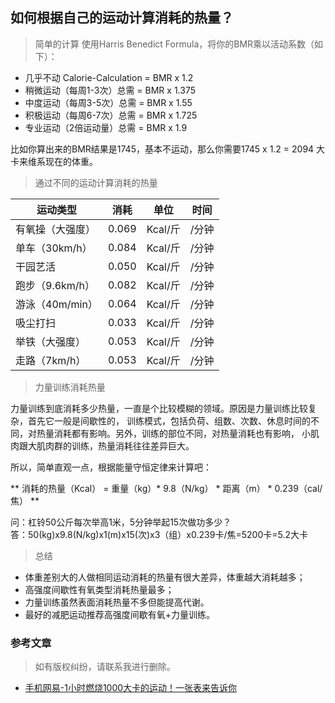 ## 如何根据自己的运动计算消耗的热量？

>简单的计算
使用Harris Benedict Formula，将你的BMR乘以活动系数（如下）：

* 几乎不动 Calorie-Calculation = BMR x 1.2
* 稍微运动（每周1-3次）总需 = BMR x 1.375
* 中度运动（每周3-5次）总需 = BMR x 1.55
* 积极运动（每周6-7次）总需 = BMR x 1.725
* 专业运动（2倍运动量）总需 = BMR x 1.9

比如你算出来的BMR结果是1745，基本不运动，那么你需要1745 x 1.2 = 2094 大卡来维系现在的体重。

>通过不同的运动计算消耗的热量

|运动类型|消耗|单位|时间|
|--------|----|----|----|
|有氧操（大强度）|0.069|Kcal/斤|/分钟|
|单车（30km/h）|0.084|Kcal/斤|/分钟|
|干园艺活|0.050|Kcal/斤|/分钟|
|跑步（9.6km/h）|0.082|Kcal/斤|/分钟|
|游泳（40m/min）|0.064|Kcal/斤|/分钟|
|吸尘打扫|0.033|Kcal/斤|/分钟|
|举铁（大强度）|0.053|Kcal/斤|/分钟|
|走路（7km/h）|0.053|Kcal/斤|/分钟|

>力量训练消耗热量

力量训练到底消耗多少热量，一直是个比较模糊的领域。原因是力量训练比较复杂，首先它一般是间歇性的，
训练模式，包括负荷、组数、次数、休息时间的不同，对热量消耗都有影响。另外，训练的部位不同，对热量消耗也有影响，
小肌肉跟大肌肉群的训练，热量消耗往往差异巨大。

所以，简单直观一点，根据能量守恒定律来计算吧：

** 消耗的热量（Kcal） = 重量（kg）* 9.8（N/kg） * 距离（m） * 0.239（cal/焦） **

问：杠铃50公斤每次举高1米，5分钟举起15次做功多少？  
答：50(kg)x9.8(N/kg)x1(m)x15(次)x3（组）x0.239卡/焦=5200卡=5.2大卡

>总结

* 体重差别大的人做相同运动消耗的热量有很大差异，体重越大消耗越多；
* 高强度间歇性有氧类型消耗热量最多；
* 力量训练虽然表面消耗热量不多但能提高代谢。
* 最好的减肥运动推荐高强度间歇有氧+力量训练。

### 参考文章
>如有版权纠纷，请联系我进行删除。
* [手机网易-1小时燃烧1000大卡的运动！一张表来告诉你](https://3g.163.com/dy/article/D3HTJ64N0517PFUD.html)
